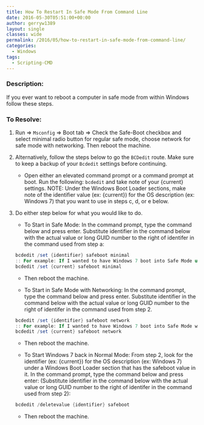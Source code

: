 ```yaml
---
title: How To Restart In Safe Mode From Command Line
date: 2016-05-30T05:51:00+00:00
author: gerryw1389
layout: single
classes: wide
permalink: /2016/05/how-to-restart-in-safe-mode-from-command-line/
categories:
  - Windows
tags:
  - Scripting-CMD
---
```

<!--more-->

### Description:

If you ever want to reboot a computer in safe mode from within Windows follow these steps.

### To Resolve:

1. Run => `Msconfig` => Boot tab => Check the Safe-Boot checkbox and select minimal radio button for regular safe mode, choose network for safe mode with networking. Then reboot the machine.

2. Alternatively, follow the steps below to go the `BCDedit` route. Make sure to keep a backup of your `Bcdedit` settings before continuing.

   - Open either an elevated command prompt or a command prompt at boot. Run the following: `bcdedit` and take note of your {current} settings. NOTE: Under the Windows Boot Loader sections, make note of the identifier value (ex: {current}) for the OS description (ex: Windows 7) that you want to use in steps c, d, or e below.

3. Do either step below for what you would like to do.

   - To Start in Safe Mode: In the command prompt, type the command below and press enter. Substitute identifier in the command below with the actual value or long GUID number to the right of identifer in the command used from step a:

   ```powershell
   bcdedit /set {identifier} safeboot minimal
   :: For example: If I wanted to have Windows 7 boot into Safe Mode using the values in the screenshot under step 2, I would type this command below and press Enter:
   bcdedit /set {current} safeboot minimal
   ```

   - Then reboot the machine.

   - To Start in Safe Mode with Networking: In the command prompt, type the command below and press enter. Substitute identifier in the command below with the actual value or long GUID number to the right of identifer in the command used from step 2.

   ```powershell
   bcdedit /set {identifier} safeboot network
   :: For example: If I wanted to have Windows 7 boot into Safe Mode with networking using the values in the screenshot under step 2, I would type this command below and press Enter:
   bcdedit /set {current} safeboot network
   ```

   - Then reboot the machine.

   - To Start Windows 7 back in Normal Mode: From step 2, look for the identifier (ex: {current}) for the OS description (ex: Windows 7) under a Windows Boot Loader section that has the safeboot value in it. In the command prompt, type the command below and press enter: (Substitute identifier in the command below with the actual value or long GUID number to the right of identifer in the command used from step 2):

   ```powershell
   bcdedit /deletevalue {identifier} safeboot
   ```

   - Then reboot the machine.

